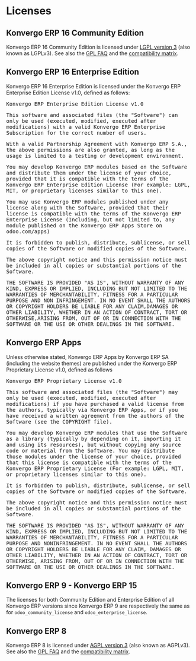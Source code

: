 # Licenses

## Konvergo ERP 16 Community Edition

Konvergo ERP 16 Community Edition is licensed under [LGPL version
3](http://www.gnu.org/licenses/lgpl-3.0.en.html) (also known as LGPLv3).
See also the [GPL FAQ](http://www.gnu.org/licenses/gpl-faq.en.html) and
the [compatibility
matrix](http://www.gnu.org/licenses/gpl-faq.en.html#AllCompatibility).

## Konvergo ERP 16 Enterprise Edition

Konvergo ERP 16 Enterprise Edition is licensed under the Konvergo ERP Enterprise Edition
License v1.0, defined as follows:

<tt>

Konvergo ERP Enterprise Edition License v1.0

This software and associated files (the "Software") can only be used
(executed, modified, executed after modifications) with a valid Konvergo ERP
Enterprise Subscription for the correct number of users.

With a valid Partnership Agreement with Konvergo ERP S.A., the above permissions
are also granted, as long as the usage is limited to a testing or
development environment.

You may develop Konvergo ERP modules based on the Software and distribute them
under the license of your choice, provided that it is compatible with
the terms of the Konvergo ERP Enterprise Edition License (For example: LGPL,
MIT, or proprietary licenses similar to this one).

You may use Konvergo ERP modules published under any license along with the
Software, provided that their license is compatible with the terms of
the Konvergo ERP Enterprise License (Including, but not limited to, any module
published on the Konvergo ERP Apps Store on odoo.com/apps)

It is forbidden to publish, distribute, sublicense, or sell copies of
the Software or modified copies of the Software.

The above copyright notice and this permission notice must be included
in all copies or substantial portions of the Software.

THE SOFTWARE IS PROVIDED "AS IS", WITHOUT WARRANTY OF ANY KIND, EXPRESS
OR IMPLIED, INCLUDING BUT NOT LIMITED TO THE WARRANTIES OF
MERCHANTABILITY, FITNESS FOR A PARTICULAR PURPOSE AND NON INFRINGEMENT.
IN NO EVENT SHALL THE AUTHORS OR COPYRIGHT HOLDERS BE LIABLE FOR ANY
CLAIM,DAMAGES OR OTHER LIABILITY, WHETHER IN AN ACTION OF CONTRACT, TORT
OR OTHERWISE,ARISING FROM, OUT OF OR IN CONNECTION WITH THE SOFTWARE OR
THE USE OR OTHER DEALINGS IN THE SOFTWARE.

</tt>

## Konvergo ERP Apps

Unless otherwise stated, Konvergo ERP Apps by Konvergo ERP SA (including the website
themes) are published under the Konvergo ERP Proprietary License v1.0, defined
as follows

<tt>

Konvergo ERP Proprietary License v1.0

This software and associated files (the "Software") may only be used
(executed, modified, executed after modifications) if you have purchased
a valid license from the authors, typically via Konvergo ERP Apps, or if you
have received a written agreement from the authors of the Software (see
the COPYRIGHT file).

You may develop Konvergo ERP modules that use the Software as a library
(typically by depending on it, importing it and using its resources),
but without copying any source code or material from the Software. You
may distribute those modules under the license of your choice, provided
that this license is compatible with the terms of the Konvergo ERP Proprietary
License (For example: LGPL, MIT, or proprietary licenses similar to this
one).

It is forbidden to publish, distribute, sublicense, or sell copies of
the Software or modified copies of the Software.

The above copyright notice and this permission notice must be included
in all copies or substantial portions of the Software.

THE SOFTWARE IS PROVIDED "AS IS", WITHOUT WARRANTY OF ANY KIND, EXPRESS
OR IMPLIED, INCLUDING BUT NOT LIMITED TO THE WARRANTIES OF
MERCHANTABILITY, FITNESS FOR A PARTICULAR PURPOSE AND NONINFRINGEMENT.
IN NO EVENT SHALL THE AUTHORS OR COPYRIGHT HOLDERS BE LIABLE FOR ANY
CLAIM, DAMAGES OR OTHER LIABILITY, WHETHER IN AN ACTION OF CONTRACT,
TORT OR OTHERWISE, ARISING FROM, OUT OF OR IN CONNECTION WITH THE
SOFTWARE OR THE USE OR OTHER DEALINGS IN THE SOFTWARE.

</tt>

## Konvergo ERP 9 - Konvergo ERP 15

The licenses for both Community Edition and Enterprise Edition of all
Konvergo ERP versions since Konvergo ERP 9 are respectively the same as for
`odoo_community_license` and `odoo_enterprise_license`.

## Konvergo ERP 8

Konvergo ERP 8 is licensed under [AGPL version
3](http://www.gnu.org/licenses/agpl-3.0.en.html) (also known as AGPLv3).
See also the [GPL FAQ](http://www.gnu.org/licenses/gpl-faq.en.html) and
the [compatibility
matrix](http://www.gnu.org/licenses/gpl-faq.en.html#AllCompatibility).
